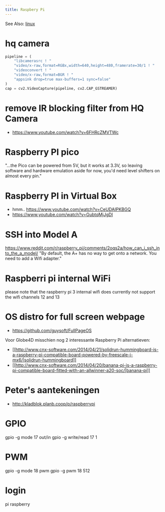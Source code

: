 ```yaml
---
title: Raspbery Pi
---
```

See Also: [linux](/linux)

# hq camera
```python
pipeline = (
    "libcamerasrc ! "
    "video/x-raw,format=RGBx,width=640,height=480,framerate=30/1 ! "
    "videoconvert ! "
    "video/x-raw,format=BGR ! "
    "appsink drop=true max-buffers=1 sync=false"
)
cap = cv2.VideoCapture(pipeline, cv2.CAP_GSTREAMER)
```

# remove IR blocking filter from HQ Camera
* https://www.youtube.com/watch?v=6FHRcZMVTWc

# Raspberry PI pico
"...the Pico can be powered from 5V, but it works at 3.3V, so leaving software and hardware emulation aside for now, you'd need level shifters on almost every pin."

# Raspberry PI in Virtual Box
* hmm.. https://www.youtube.com/watch?v=CeUDAIPKBGQ
* https://www.youtube.com/watch?v=GubtqMjJgDI

# SSH into Model A
https://www.reddit.com/r/raspberry_pi/comments/2oqs2a/how_can_i_ssh_into_the_a_model/
"By default, the A+ has no way to get onto a network. You need to add a Wifi adapter."

# Raspberri pi internal WiFi
please note that the raspberry pi 3 internal wifi does currently not support the wifi channels 12 and 13

# OS distro for full screen webpage
* https://github.com/guysoft/FullPageOS

Voor Globe4D misschien nog 2 interessante Raspberry Pi alternatieven: 
* [[http://www.cnx-software.com/2014/04/21/solidrun-hummingboard-is-a-raspberry-pi-compatible-board-powered-by-freescale-i-mx6/|solidrun-hummingboard]]
* [[http://www.cnx-software.com/2014/04/20/banana-pi-is-a-raspberry-pi-compatible-board-fitted-with-an-allwinner-a20-soc/|banana-pi]]

# Peter's aantekeningen
* http://kladblok.planb.coop/p/raspberrypi

# GPIO
gpio -g mode 17 out/in
gpio -g write/read 17 1

# PWM
gpio -g mode 18 pwm
gpio -g pwm 18 512

# login
pi
raspberry
